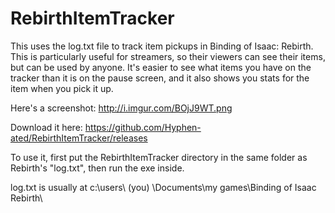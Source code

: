 RebirthItemTracker
==================

This uses the log.txt file to track item pickups in Binding of Isaac: Rebirth. This is particularly useful for streamers, so their viewers can see their items, but can be used by anyone. It's easier to see what items you have on the tracker than it is on the pause screen, and it also shows you stats for the item when you pick it up.

Here's a screenshot: http://i.imgur.com/BOjJ9WT.png

Download it here: https://github.com/Hyphen-ated/RebirthItemTracker/releases

To use it, first put the RebirthItemTracker directory in the same folder as Rebirth's "log.txt", then run the exe inside.

log.txt is usually at c:\users\ (you) \Documents\my games\Binding of Isaac Rebirth\
